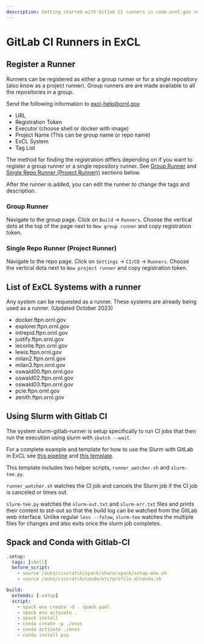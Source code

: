 ```yaml
---
description: Getting started with Gitlab CI runners in code.ornl.gov running on ExCL systems.
---
```

# GitLab CI Runners in ExCL

## Register a Runner

Runners can be registered as either a group runner or for a single repository (also know as a project runner). Group runners are are made available to all the repositories in a group.

Send the following information to [excl-help@ornl.gov](mailto:excl-help@ornl.gov?subject=Request%20GitLab%20Runner%20Registration&body=Request%20to%20register%20an%20ExCL%20node%20as%20a%20GitLab%20Runner:%0D%0A%0D%0A-%20URL:%20https://code.ornl.gov/%0D%0A-%20Registration%20Token:%20%20%0D%0A-%20Executor:%20(choose%20shell%20or%20docker%20with%20image)%20%0D%0A-%20Project%20Name:%20%0D%0A-%20ExCL%20System:%20%0D%0A-%20Tag%20List:)

- URL
- Registration Token
- Executor (choose shell or docker with image)
- Project Name (This can be group name or repo name)
- ExCL System
- Tag List

The method for finding the registration differs depending on if you want to register a group runner or a single repository runner. See [Group Runner](#group-runner) and [Single Repo Runner (Project Runner))](#single-repo-runner-project-runner) sections below.

After the runner is added, you can edit the runner to change the tags and description.

### Group Runner

Navigate to the group page. Click on `Build` → `Runners`. Choose the vertical dots at the top of the page next to `New group runner` and copy registration token.

### Single Repo Runner (Project Runner)

Navigate to the repo page. Click on `Settings` → `CI/CD` → `Runners`. Choose the vertical dots next to `New project runner` and copy registration token.

## List of ExCL Systems with a runner

Any system can be requested as a runner. These systems are already being used as a runner. (Updated October 2023)

- docker.ftpn.ornl.gov
- explorer.ftpn.ornl.gov
- intrepid.ftpn.ornl.gov
- justify.ftpn.ornl.gov
- leconte.ftpn.ornl.gov
- lewis.ftpn.ornl.gov
- milan2.ftpn.ornl.gov
- milan3.ftpn.ornl.gov
- oswald00.ftpn.ornl.gov
- oswald02.ftpn.ornl.gov
- oswald03.ftpn.ornl.gov
- pcie.ftpn.ornl.gov
- zenith.ftpn.ornl.gov

## Using Slurm with Gitlab CI

The system slurm-gitlab-runner is setup specifically to run CI jobs that then run the execution using slurm with `sbatch --wait`.

For a complete example and template for how to use the Slurm with GitLab in ExCL see [this pipeline](https://code.ornl.gov/7ry/templates/-/pipelines) and [this template](https://code.ornl.gov/7ry/templates/-/tree/master/gitlab-ci).

This template includes two helper scripts, `runner_watcher.sh` and `slurm-tee.py`.

`runner_watcher.sh` watches the CI job and cancels the Slurm job if the CI job is canceled or times out.

`slurm-tee.py` watches the `slurm-out.txt` and `slurm-err.txt` files and prints their content to std-out so that the build log can be watched from the GitLab web interface. Unlike regular `less --folow`, `slurm-tee` watches the multiple files for changes and also exits once the slurm job completes.

## Spack and Conda with Gitlab-CI

```yml
.setup:
  tags: [shell]
  before_script:
    - source /auto/ciscratch/spack/share/spack/setup-env.sh
    - source /auto/ciscratch/conda/etc/profile.d/conda.sh

build:
  extends: [.setup]
  script: 
    - spack env create -d . spack.yaml
    - spack env activate .
    - spack install
    - conda create -p ./envs
    - conda activate ./envs
    - conda install pip
```
